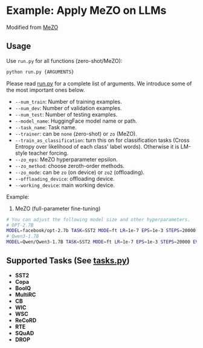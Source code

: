# Example: Apply MeZO on LLMs

Modified from [MeZO](https://github.com/princeton-nlp/MeZO/blob/main/large_models/README.md)

## Usage

Use `run.py` for all functions (zero-shot/MeZO):

```bash
python run.py {ARGUMENTS}
```

Please read [run.py](./run.py) for a complete list of arguments. We introduce some of the most important ones below.

* `--num_train`: Number of training examples.
* `--num_dev`: Number of validation examples.
* `--num_test`: Number of testing examples.
* `--model_name`: HuggingFace model name or path.
* `--task_name`: Task name.
* `--trainer`: can be `none` (zero-shot) or `zo` (MeZO).
* `--train_as_classification`: turn this on for classification tasks (Cross Entropy over likelihood of each class' label words). Otherwise it is LM-style teacher forcing.
* `--zo_eps`: MeZO hyperparameter epsilon.
* `--zo_method`: choose zeroth-order methods.
* `--zo_mode`: can be `zo` (on device) or `zo2` (offloading).
* `--offloading_device`: offloading device.
* `--working_device`: main working device.

Example:

1. MeZO (full-parameter fine-tuning)
```bash
# You can adjust the following model size and other hyperparameters.
# OPT-2.7B
MODEL=facebook/opt-2.7b TASK=SST2 MODE=ft LR=1e-7 EPS=1e-3 STEPS=20000 EVAL_STEPS=4000 bash mezo.sh
# Qwen3-1.7B
MODEL=Qwen/Qwen3-1.7B TASK=SST2 MODE=ft LR=1e-7 EPS=1e-3 STEPS=20000 EVAL_STEPS=4000 bash mezo.sh
```

## Supported Tasks (See [tasks.py](./tasks.py))

- **SST2**
- **Copa**
- **BoolQ**
- **MultiRC**
- **CB**
- **WIC**
- **WSC**
- **ReCoRD**
- **RTE**
- **SQuAD**
- **DROP**
